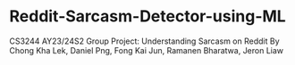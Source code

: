 # Reddit-Sarcasm-Detector-using-ML
CS3244 AY23/24S2 Group Project: Understanding Sarcasm on Reddit By Chong Kha Lek, Daniel Png, Fong Kai Jun, Ramanen Bharatwa, Jeron Liaw
